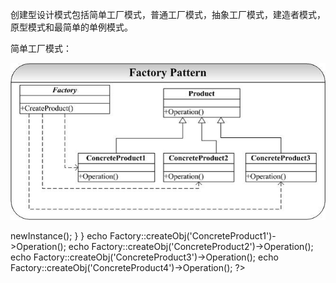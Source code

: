 创建型设计模式包括简单工厂模式，普通工厂模式，抽象工厂模式，建造者模式，原型模式和最简单的单例模式。

简单工厂模式：

![image](https://github.com/loveprolife/IMG/blob/master/2012080815012676.png)

<?php

abstract class Product
{
	abstract public function Operation();
}

class ConcreteProduct1 extends Product
{
	public function Operation()
	{
		return __METHOD__ ;
	}
}

class ConcreteProduct2 extends Product
{
	public function Operation()
	{
		return __METHOD__ ;
	}
}

class ConcreteProduct3 extends Product
{
	public function Operation()
	{
		return __METHOD__ ;
	}
}

class ConcreteProduct4 extends Product
{
	public function Operation()
	{
		return __METHOD__ ;
	}
}

class Factory
{
	public static function createObj($className)
	{
		$class = new ReflectionClass($className);
		return $class->newInstance();
	}
}

echo Factory::createObj('ConcreteProduct1')->Operation();
echo Factory::createObj('ConcreteProduct2')->Operation();
echo Factory::createObj('ConcreteProduct3')->Operation();
echo Factory::createObj('ConcreteProduct4')->Operation();

?>
